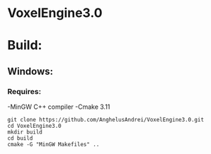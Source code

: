 # VoxelEngine3.0

# Build:

## Windows:

### Requires:
-MinGW C++ compiler
-Cmake 3.11

```
git clone https://github.com/AnghelusAndrei/VoxelEngine3.0.git
cd VoxelEngine3.0
mkdir build
cd build
cmake -G "MinGW Makefiles" ..
```
